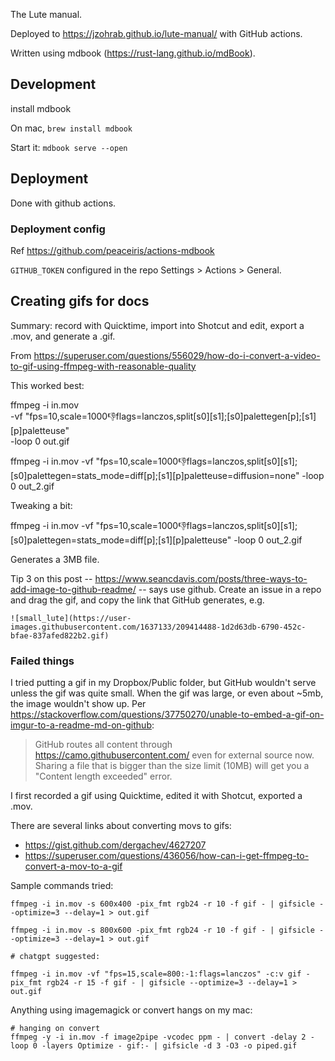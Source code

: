 The Lute manual.

Deployed to https://jzohrab.github.io/lute-manual/ with GitHub actions.

Written using mdbook (https://rust-lang.github.io/mdBook).

## Development

install mdbook

On mac, `brew install mdbook`

Start it: `mdbook serve --open`

## Deployment

Done with github actions.

### Deployment config

Ref https://github.com/peaceiris/actions-mdbook

`GITHUB_TOKEN` configured in the repo Settings > Actions > General.

## Creating gifs for docs

Summary: record with Quicktime, import into Shotcut and edit, export a .mov, and generate a .gif.

From https://superuser.com/questions/556029/how-do-i-convert-a-video-to-gif-using-ffmpeg-with-reasonable-quality

This worked best:

ffmpeg -i in.mov \
    -vf "fps=10,scale=1000:-1:flags=lanczos,split[s0][s1];[s0]palettegen[p];[s1][p]paletteuse" \
    -loop 0 out.gif

ffmpeg -i in.mov -vf "fps=10,scale=1000:-1:flags=lanczos,split[s0][s1];[s0]palettegen=stats_mode=diff[p];[s1][p]paletteuse=diffusion=none" -loop 0 out_2.gif


Tweaking a bit:

ffmpeg -i in.mov -vf "fps=10,scale=1000:-1:flags=lanczos,split[s0][s1];[s0]palettegen=stats_mode=diff[p];[s1][p]paletteuse" -loop 0 out_2.gif

Generates a 3MB file.


Tip 3 on this post -- https://www.seancdavis.com/posts/three-ways-to-add-image-to-github-readme/ -- says use github.  Create an issue in a repo and drag the gif, and copy the link that GitHub generates, e.g.

```
![small_lute](https://user-images.githubusercontent.com/1637133/209414488-1d2d63db-6790-452c-bfae-837afed822b2.gif)
```

### Failed things

I tried putting a gif in my Dropbox/Public folder, but GitHub wouldn't serve unless the gif was quite small.  When the gif was large, or even about ~5mb, the image wouldn't show up.  Per https://stackoverflow.com/questions/37750270/unable-to-embed-a-gif-on-imgur-to-a-readme-md-on-github:

> GitHub routes all content through https://camo.githubusercontent.com/ even for external source now. Sharing a file that is bigger than the size limit (10MB) will get you a "Content length exceeded" error.

I first recorded a gif using Quicktime, edited it with Shotcut, exported a .mov.

There are several links about converting movs to gifs:

* https://gist.github.com/dergachev/4627207
* https://superuser.com/questions/436056/how-can-i-get-ffmpeg-to-convert-a-mov-to-a-gif

Sample commands tried:

```
ffmpeg -i in.mov -s 600x400 -pix_fmt rgb24 -r 10 -f gif - | gifsicle --optimize=3 --delay=1 > out.gif

ffmpeg -i in.mov -s 800x600 -pix_fmt rgb24 -r 10 -f gif - | gifsicle --optimize=3 --delay=1 > out.gif

# chatgpt suggested:

ffmpeg -i in.mov -vf "fps=15,scale=800:-1:flags=lanczos" -c:v gif -pix_fmt rgb24 -r 15 -f gif - | gifsicle --optimize=3 --delay=1 > out.gif
```

Anything using imagemagick or convert hangs on my mac: 

```
# hanging on convert
ffmpeg -y -i in.mov -f image2pipe -vcodec ppm - | convert -delay 2 -loop 0 -layers Optimize - gif:- | gifsicle -d 3 -O3 -o piped.gif
```
